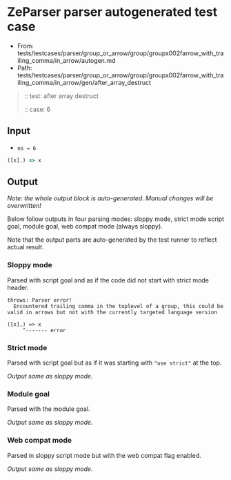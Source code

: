 # ZeParser parser autogenerated test case

- From: tests/testcases/parser/group_or_arrow/group/groupx002farrow_with_trailing_comma/in_arrow/autogen.md
- Path: tests/testcases/parser/group_or_arrow/group/groupx002farrow_with_trailing_comma/in_arrow/gen/after_array_destruct

> :: test: after array destruct
>
> :: case: 6

## Input

- `es = 6`

`````js
([x],) => x
`````

## Output

_Note: the whole output block is auto-generated. Manual changes will be overwritten!_

Below follow outputs in four parsing modes: sloppy mode, strict mode script goal, module goal, web compat mode (always sloppy).

Note that the output parts are auto-generated by the test runner to reflect actual result.

### Sloppy mode

Parsed with script goal and as if the code did not start with strict mode header.

`````
throws: Parser error!
  Encountered trailing comma in the toplevel of a group, this could be valid in arrows but not with the currently targeted language version

([x],) => x
     ^------- error
`````

### Strict mode

Parsed with script goal but as if it was starting with `"use strict"` at the top.

_Output same as sloppy mode._

### Module goal

Parsed with the module goal.

_Output same as sloppy mode._

### Web compat mode

Parsed in sloppy script mode but with the web compat flag enabled.

_Output same as sloppy mode._

